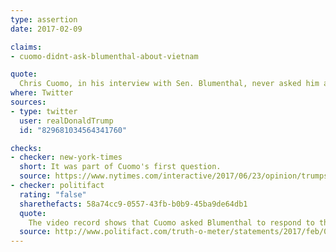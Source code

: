 ```yaml
---
type: assertion
date: 2017-02-09

claims:
- cuomo-didnt-ask-blumenthal-about-vietnam

quote:
  Chris Cuomo, in his interview with Sen. Blumenthal, never asked him about his long-term lie about his brave “service” in Vietnam. FAKE NEWS!
where: Twitter
sources:
- type: twitter
  user: realDonaldTrump
  id: "829681034564341760"

checks:
- checker: new-york-times
  short: It was part of Cuomo's first question.
  source: https://www.nytimes.com/interactive/2017/06/23/opinion/trumps-lies.html
- checker: politifact
  rating: "false"
  sharethefacts: 58a74cc9-0557-43fb-b0b9-45ba9de64db1
  quote:
    The video record shows that Cuomo asked Blumenthal to respond to the charge that he lacked credibility after misrepresenting his military record.
  source: http://www.politifact.com/truth-o-meter/statements/2017/feb/09/donald-trump/trump-wrong-sen-blumenthals-cnn-interview-and-viet/
---
```

